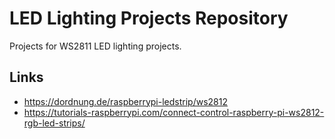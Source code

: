 # LED Lighting Projects Repository

Projects for WS2811 LED lighting projects.

## Links

* https://dordnung.de/raspberrypi-ledstrip/ws2812
* https://tutorials-raspberrypi.com/connect-control-raspberry-pi-ws2812-rgb-led-strips/
